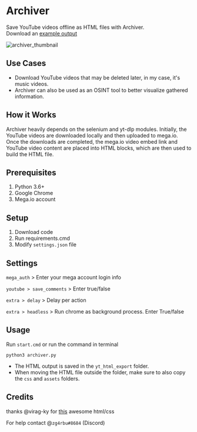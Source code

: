 # Archiver
Save YouTube videos offline as HTML files with Archiver.    
Download an [example output](https://mega.nz/file/sbUGzCDS#HC_x1rCr22RRaNQSQWfZXh7Jd8BBIVJhSWycEgRvRAo)

![archiver_thumbnail](https://i.imgur.com/4PjU7B2.png)

## Use Cases
- Download YouTube videos that may be deleted later, in my case, it's music videos.
- Archiver can also be used as an OSINT tool to better visualize gathered information.

## How it Works
Archiver heavily depends on the selenium and yt-dlp modules. Initially, the YouTube videos are downloaded locally and then uploaded to mega.io. Once the downloads are completed, the mega.io video embed link and YouTube video content are placed into HTML blocks, which are then used to build the HTML file.

## Prerequisites
1. Python 3.6+
2. Google Chrome
3. Mega.io account

## Setup
1. Download code
2. Run requirements.cmd
3. Modify `settings.json` file

## Settings
`mega_auth` > Enter your mega account login info

`youtube > save_comments` > Enter true/false

`extra > delay` > Delay per action

`extra > headless` > Run chrome as background process. Enter True/false

## Usage
Run `start.cmd` or run the command in terminal
```
python3 archiver.py
``` 
- The HTML output is saved in the `yt_html_export` folder.
- When moving the HTML file outside the folder, make sure to also copy the `css` and `assets` folders.

## Credits
thanks @virag-ky for [this](https://github.com/virag-ky/Youtube-Clone) awesome html/css  

For help contact @`zg4rbu#8684` (Discord)
